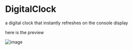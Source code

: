 # DigitalClock
a digital clock that instantly refreshes on the console display

here is the preview


![image](https://user-images.githubusercontent.com/78663077/113513626-4b2dc300-9573-11eb-99a1-3d1c263164ea.png)
